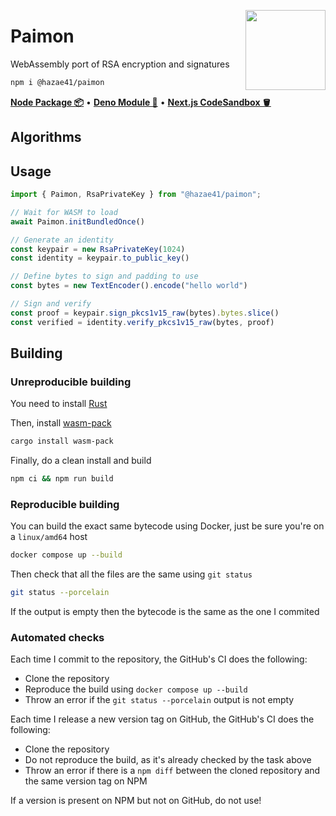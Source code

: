 <div>
  <img align="right" width="128" src="https://user-images.githubusercontent.com/4405263/216624328-4827e1fd-1d1c-406e-9fb1-11b2612ac3d6.png"/>
  <p></p>
</div>

# Paimon

WebAssembly port of RSA encryption and signatures

```bash
npm i @hazae41/paimon
```

[**Node Package 📦**](https://www.npmjs.com/package/@hazae41/paimon) • [**Deno Module 🦖**](https://deno.land/x/paimon) • [**Next.js CodeSandbox 🪣**](https://codesandbox.io/p/github/hazae41/paimon-example-next)

## Algorithms

## Usage

```ts
import { Paimon, RsaPrivateKey } from "@hazae41/paimon";

// Wait for WASM to load
await Paimon.initBundledOnce()

// Generate an identity
const keypair = new RsaPrivateKey(1024)
const identity = keypair.to_public_key()

// Define bytes to sign and padding to use
const bytes = new TextEncoder().encode("hello world")

// Sign and verify
const proof = keypair.sign_pkcs1v15_raw(bytes).bytes.slice()
const verified = identity.verify_pkcs1v15_raw(bytes, proof)
```

## Building

### Unreproducible building

You need to install [Rust](https://www.rust-lang.org/tools/install)

Then, install [wasm-pack](https://github.com/rustwasm/wasm-pack)

```bash
cargo install wasm-pack
```

Finally, do a clean install and build

```bash
npm ci && npm run build
```

### Reproducible building

You can build the exact same bytecode using Docker, just be sure you're on a `linux/amd64` host

```bash
docker compose up --build
```

Then check that all the files are the same using `git status`

```bash
git status --porcelain
```

If the output is empty then the bytecode is the same as the one I commited

### Automated checks

Each time I commit to the repository, the GitHub's CI does the following:
- Clone the repository
- Reproduce the build using `docker compose up --build`
- Throw an error if the `git status --porcelain` output is not empty

Each time I release a new version tag on GitHub, the GitHub's CI does the following:
- Clone the repository
- Do not reproduce the build, as it's already checked by the task above
- Throw an error if there is a `npm diff` between the cloned repository and the same version tag on NPM

If a version is present on NPM but not on GitHub, do not use!
